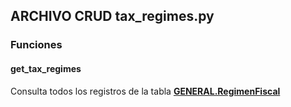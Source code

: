 ## ARCHIVO CRUD tax_regimes.py

### Funciones
#### get_tax_regimes

Consulta todos los registros de la tabla <a href="../../../../../sistema/direccion/direccion/#generalproducto"> 
    <strong>GENERAL.RegimenFiscal</strong>
  </a>